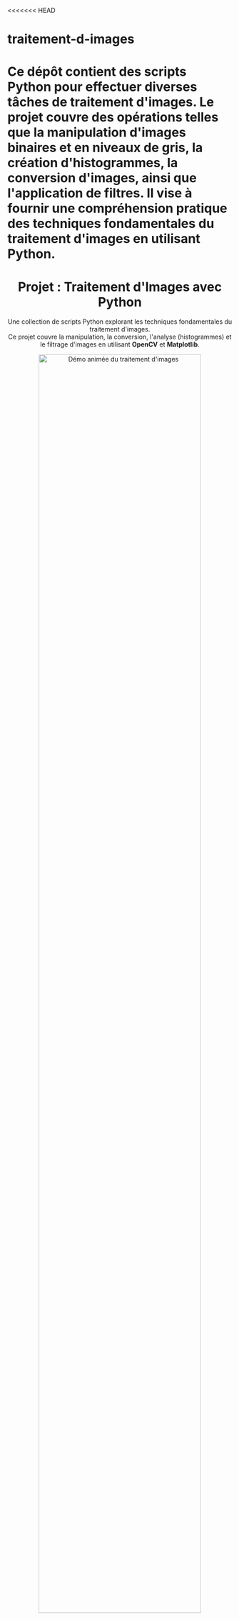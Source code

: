 <<<<<<< HEAD
# traitement-d-images

Ce dépôt contient des scripts Python pour effectuer diverses tâches de traitement d'images. Le projet couvre des opérations telles que la manipulation d'images binaires et en niveaux de gris, la création d'histogrammes, la conversion d'images, ainsi que l'application de filtres. Il vise à fournir une compréhension pratique des techniques fondamentales du traitement d'images en utilisant Python.
=======

<h1 align="center">Projet : Traitement d'Images avec Python</h1>

<p align="center">
  Une collection de scripts Python explorant les techniques fondamentales du traitement d'images. 
  <br />
  Ce projet couvre la manipulation, la conversion, l'analyse (histogrammes) et le filtrage d'images en utilisant <strong>OpenCV</strong> et <strong>Matplotlib</strong>.
</p>

<p align="center">
  <img src="demo/image-processing-demo.gif" alt="Démo animée du traitement d'images" width="85%"/>
</p>

---

## ✨ Fonctionnalités Principales

Ce projet fournit des scripts pour :
* **🎨 Conversion d'Images :** Convertir des images RGB en niveaux de gris (`grayscale`) et en binaire (`binary thresholding`).
* **📊 Analyse d'Histogrammes :** Générer et afficher les histogrammes d'images pour analyser la distribution des pixels.
* **🔧 Manipulation de Base :** Redimensionner (`resize`), rogner (`crop`), et faire pivoter (`rotate`) des images.
* **🔬 Application de Filtres :**
    * Filtres de lissage (Flou Gaussien, Flou Médian) pour réduire le bruit.
    * Filtres de détection de contours (Sobel, Canny).
* **🔢 Opérations Arithmétiques :** Additionner ou soustraire des images.

---

## 🛠️ Technologies et Bibliothèques

<p align="center">
  <img src="https://img.shields.io/badge/Python-3776AB?style=for-the-badge&logo=python&logoColor=white" alt="Python"/>
  <img src="https://img.shields.io/badge/OpenCV-5C3EE8?style=for-the-badge&logo=opencv&logoColor=white" alt="OpenCV"/>
  <img src="https://img.shields.io/badge/Matplotlib-3175A2?style=for-the-badge&logo=matplotlib&logoColor=white" alt="Matplotlib"/>
  <img src="https://img.shields.io/badge/Numpy-013243?style=for-the-badge&logo=numpy&logoColor=white" alt="NumPy"/>
</p>

---

## 🚀 Installation et Lancement

1.  **Cloner le dépôt :**
    ```bash
    git clone https://github.com/MohamedAmineAitJaakike/Traitement-Images-Python.git
    cd traitement-d-images
    ```

2.  **Créer un environnement virtuel (Recommandé) :**
    ```bash
    python -m venv venv
    source venv/bin/activate  # Sur Windows: venv\Scripts\activate
    ```

3.  **Installer les dépendances :**
    Ce projet nécessite les bibliothèques listées ci-dessous. (Vous devriez créer un fichier `requirements.txt`).
    ```bash
    pip install opencv-python-headless
    pip install matplotlib
    pip install numpy
    ```

---

## 🏃 Exécution des Scripts

Les scripts sont conçus pour être exécutés individuellement depuis le terminal.

1.  Placez les images que vous souhaitez traiter dans un dossier (ex: `images/`).
2.  Exécutez le script de votre choix :

    ```bash
    # Exemple pour appliquer un filtre
    python scripts/appliquer_filtre.py images/mon_image.jpg

    # Exemple pour générer un histogramme
    python scripts/generer_histogramme.py images/mon_image.jpg
    ```

---

## 📂 Structure du Projet (Suggérée)

```
traitement-d-images/
├── scripts/                # Tous les scripts Python (.py)
│   ├── conversion.py
│   ├── filtres.py
│   ├── histogramme.py
│   └── manipulation.py
│
├── images/                 # Images d'entrée pour les tests
├── resultats/              # Images de sortie générées par les scripts
├── demo/                   # Contient le GIF animé pour le README
│
├── requirements.txt        # Liste des dépendances pip
└── README.md               # Ce fichier
```

---

## 🧑‍💻 Auteur

* **Mohamed Amine AIT JAAKIK**
* `mohamedamine.aitjaakike@etu.uae.ac.ma`
* ENSA Tétouan - Université Abdelmalek Essaâdi
>>>>>>> 3bd8026899217d5e3c0947a658e7a2ee0138c97e
